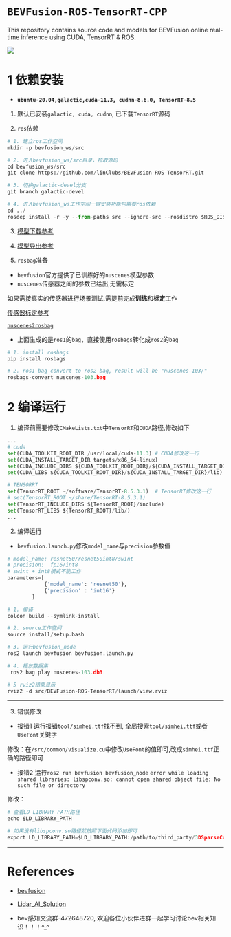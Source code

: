 # `BEVFusion-ROS-TensorRT-CPP`

This repository contains source code and models for BEVFusion online real-time inference using CUDA, TensorRT & ROS.

![](configs/cuda-bevfusion.gif)


# 1 依赖安装

+ **`ubuntu-20.04,galactic,cuda-11.3, cudnn-8.6.0, TensorRT-8.5`**

1. 默认已安装`galactic, cuda, cudnn`, 已下载`TensorRT`源码

2. `ros`依赖

~~~python
# 1. 建立ros工作空间
mkdir -p bevfusion_ws/src

# 2. 进入bevfusion_ws/src目录，拉取源码
cd bevfusion_ws/src
git clone https://github.com/linClubs/BEVFusion-ROS-TensorRT.git 

# 3. 切换galactic-devel分支
git branch galactic-devel

# 4. 进入bevfusion_ws工作空间一键安装功能包需要ros依赖
cd ../ 
rosdep install -r -y --from-paths src --ignore-src --rosdistro $ROS_DISTRO
~~~

3. [模型下载参考](https://github.com/linClubs/BEVFusion-ROS-TensorRT/blob/main/model/readme.md)

4. [模型导出参考](https://github.com/NVIDIA-AI-IOT/Lidar_AI_Solution/blob/master/CUDA-BEVFusion/qat/README.md)

5. `rosbag`准备

+ `bevfusion`官方提供了已训练好的`nuscenes`模型参数
+ `nuscenes`传感器之间的参数已给出,无需标定 

如果需接真实的传感器进行场景测试,需提前完成**训练**和**标定**工作

[传感器标定参考](https://github.com/linClubs/Calibration-Is-All-You-Need)


[`nuscenes2rosbag`](https://github.com/linClubs/nuscenes2rosbag)

+ 上面生成的是`ros1`的`bag`，直接使用`rosbags`转化成`ros2`的`bag`

~~~python
# 1. install rosbags
pip install rosbags

# 2. ros1 bag convert to ros2 bag, result will be "nuscenes-103/"
rosbags-convert nuscenes-103.bag
~~~



# 2 编译运行

1. 编译前需要修改`CMakeLists.txt`中`TensorRT`和`CUDA`路径,修改如下

~~~python
...
# cuda
set(CUDA_TOOLKIT_ROOT_DIR /usr/local/cuda-11.3) # CUDA修改这一行
set(CUDA_INSTALL_TARGET_DIR targets/x86_64-linux)
set(CUDA_INCLUDE_DIRS ${CUDA_TOOLKIT_ROOT_DIR}/${CUDA_INSTALL_TARGET_DIR}/include)
set(CUDA_LIBS ${CUDA_TOOLKIT_ROOT_DIR}/${CUDA_INSTALL_TARGET_DIR}/lib)

# TENSORRT
set(TensorRT_ROOT ~/software/TensorRT-8.5.3.1)  # TensorRT修改这一行
# set(TensorRT_ROOT ~/share/TensorRT-8.5.3.1)           
set(TensorRT_INCLUDE_DIRS ${TensorRT_ROOT}/include)
set(TensorRT_LIBS ${TensorRT_ROOT}/lib/)
...
~~~

2. 编译运行

+ `bevfusion.launch.py`修改`model_name`与`precision`参数值
~~~python
# model_name: resnet50/resnet50int8/swint
# precision:  fp16/int8
# swint + int8模式不能工作
parameters=[
			{'model_name': 'resnet50'},
			{'precision' : 'int16'}
		]
~~~

~~~python
# 1. 编译
colcon build --symlink-install

# 2. source工作空间
source install/setup.bash

# 3. 运行bevfusion_node
ros2 launch bevfusion bevfusion.launch.py

# 4. 播放数据集
 ros2 bag play nuscenes-103.db3

# 5 rviz2结果显示
rviz2 -d src/BEVFusion-ROS-TensorRT/launch/view.rviz
~~~

---

3. 错误修改
+ 报错1 运行报错`tool/simhei.ttf`找不到, 全局搜索`tool/simhei.ttf`或者`UseFont`关键字

修改：在`/src/common/visualize.cu`中修改`UseFont`的值即可,改成`simhei.ttf`正确的路径即可


+ 报错2 运行`ros2 run bevfusion bevfusion_node` 
`error while loading shared libraries: libspconv.so: cannot open shared object file: No such file or directory`

修改：
~~~python
# 查看LD_LIBRARY_PATH路径
echo $LD_LIBRARY_PATH

# 如果没有libspconv.so路径就按照下面代码添加即可
export LD_LIBRARY_PATH=$LD_LIBRARY_PATH:/path/to/third_party/3DSparseConvolution/libspconv/lib/x86_64
~~~

---

# References

+ [bevfusion](https://github.com/mit-han-lab/bevfusion)
+ [Lidar_AI_Solution](https://github.com/NVIDIA-AI-IOT/Lidar_AI_Solution)


+ bev感知交流群-472648720, 欢迎各位小伙伴进群一起学习讨论bev相关知识！！！^_^
